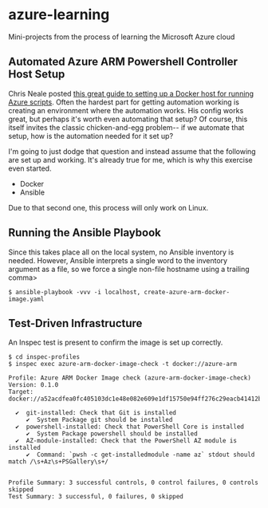 # azure-learning

Mini-projects from the process of learning the Microsoft Azure cloud

## Automated Azure ARM Powershell Controller Host Setup

Chris Neale posted [this great guide to setting up a Docker host for running Azure scripts](https://www.chrisneale.org/PowerShellAzModulesAndGitInDocker/). 
Often the hardest part for getting automation working is creating an environment where the automation works. His config works great, but perhaps it's worth
even automating that setup? Of course, this itself invites the classic chicken-and-egg problem-- if we automate that setup, how is the automation needed
for it set up?

I'm going to just dodge that question and instead assume that the following are set up and working. It's already true for me, which is why this exercise
even started.

* Docker
* Ansible

Due to that second one, this process will only work on Linux.

## Running the Ansible Playbook

Since this takes place all on the local system, no Ansible inventory is needed. However, Ansible interprets a single word to the inventory argument as a file, so we force a single non-file hostname using a trailing comma>

    $ ansible-playbook -vvv -i localhost, create-azure-arm-docker-image.yaml

## Test-Driven Infrastructure

An Inspec test is present to confirm the image is set up correctly.

```output
$ cd inspec-profiles
$ inspec exec azure-arm-docker-image-check -t docker://azure-arm

Profile: Azure ARM Docker Image check (azure-arm-docker-image-check)
Version: 0.1.0
Target:  docker://a52acdfea0fc405103dc1e48e082e609e1df15750e94ff276c29eacb41412b0b

  ✔  git-installed: Check that Git is installed
     ✔  System Package git should be installed
  ✔  powershell-installed: Check that PowerShell Core is installed
     ✔  System Package powershell should be installed
  ✔  AZ-module-installed: Check that the PowerShell AZ module is installed
     ✔  Command: `pwsh -c get-installedmodule -name az` stdout should match /\s+Az\s+PSGallery\s+/


Profile Summary: 3 successful controls, 0 control failures, 0 controls skipped
Test Summary: 3 successful, 0 failures, 0 skipped

```
